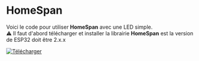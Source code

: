 # HomeSpan
Voici le code pour utiliser **HomeSpan** avec une LED simple.  
⚠️ Il faut d'abord télécharger et installer la librairie **HomeSpan** est la version de ESP32 doit être 2.x.x


[![Télécharger](https://img.shields.io/badge/Télécharger-blue?style=for-the-badge&logo=github)](https://github.com/Projetinfo-12/HomeSpan/archive/refs/heads/main.zip)
